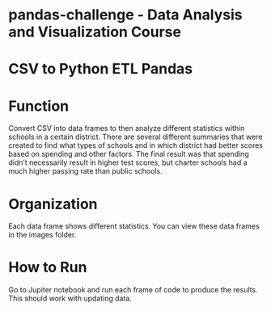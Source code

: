 # pandas-challenge - Data Analysis and Visualization Course
# CSV to Python ETL Pandas
# Function
Convert CSV into data frames to then analyze different statistics within schools in a certain district. There are several different summaries that were created to find what types of schools and in which district had better scores based on spending and other factors. The final result was that spending didn’t necessarily result in higher test scores, but charter schools had a much higher passing rate than public schools. 
# Organization
Each data frame shows different statistics. You can view these data frames in the images folder. 
# How to Run
Go to Jupiter notebook and run each frame of code to produce the results. This should work with updating data. 
